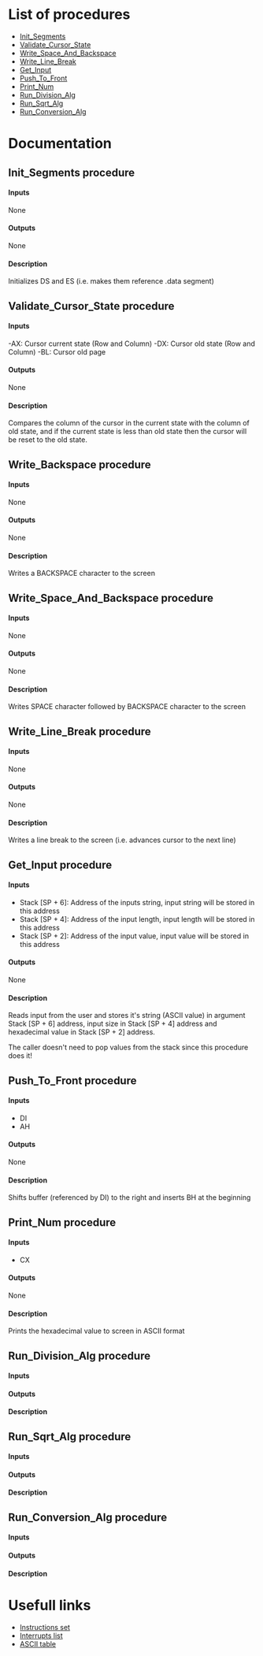 # List of procedures
- [Init_Segments](https://github.com/vadimsZinatulins/ProjAC1#init_segments-procedure)
- [Validate_Cursor_State](https://github.com/vadimsZinatulins/ProjAC1#validate_cursor_state-procedure)
- [Write_Space_And_Backspace](https://github.com/vadimsZinatulins/ProjAC1#write_space_and_backspace-procedure)
- [Write_Line_Break](https://github.com/vadimsZinatulins/ProjAC1#write_line_break-procedure)
- [Get_Input](https://github.com/vadimsZinatulins/ProjAC1#get_input-procedure)
- [Push_To_Front](https://github.com/vadimsZinatulins/ProjAC1#push_to_front-procedure)
- [Print_Num](https://github.com/vadimsZinatulins/ProjAC1#print_num-procedure)
- [Run_Division_Alg](https://github.com/vadimsZinatulins/ProjAC1#run_division_alg-procedure)
- [Run_Sqrt_Alg](https://github.com/vadimsZinatulins/ProjAC1#run_sqrt_alg-procedure)
- [Run_Conversion_Alg](https://github.com/vadimsZinatulins/ProjAC1#run_conversion_alg-procedure)

# Documentation
## Init_Segments procedure
#### Inputs
None
#### Outputs
None
#### Description
Initializes  DS and ES (i.e. makes them reference .data segment)

## Validate_Cursor_State procedure
#### Inputs
-AX: Cursor current state (Row and Column)
-DX: Cursor old state (Row and Column)
-BL: Cursor old page
#### Outputs
None
#### Description
Compares the column of the cursor in the current state with the column of old state, and if the current state is less than old state then the cursor will be reset to the old state.

## Write_Backspace procedure
#### Inputs
None
#### Outputs
None
#### Description
Writes a BACKSPACE character to the screen

## Write_Space_And_Backspace procedure
#### Inputs
None
#### Outputs
None
#### Description
Writes SPACE character followed by BACKSPACE character to the screen

## Write_Line_Break procedure
#### Inputs
None
#### Outputs
None
#### Description
Writes a line break to the screen (i.e. advances cursor to the next line)

## Get_Input procedure
#### Inputs
- Stack [SP + 6]: Address of the inputs string, input string will be stored in this address
- Stack [SP + 4]: Address of the input length, input length will be stored in this address
- Stack [SP + 2]: Address of the input value, input value will be stored in this address
#### Outputs
None
#### Description
Reads input from the user and stores it's string (ASCII value) in argument Stack [SP + 6] address, input size in Stack [SP + 4] address and hexadecimal value in Stack [SP + 2] address.

The caller doesn't need to pop values from the stack since this procedure does it!

## Push_To_Front procedure
#### Inputs
- DI
- AH
#### Outputs
None
#### Description
Shifts buffer (referenced by DI) to the right and inserts BH at the beginning

## Print_Num procedure
#### Inputs
- CX
#### Outputs
None
#### Description
Prints the hexadecimal value to screen in ASCII format

## Run_Division_Alg procedure
#### Inputs
#### Outputs
#### Description

## Run_Sqrt_Alg procedure
#### Inputs
#### Outputs
#### Description

## Run_Conversion_Alg procedure
#### Inputs
#### Outputs
#### Description


# Usefull links
- [Instructions set](https://jbwyatt.com/253/emu/8086_instruction_set.html)
- [Interrupts list](https://jbwyatt.com/253/emu/8086_bios_and_dos_interrupts.html)
- [ASCII table](http://www.asciitable.com/)
